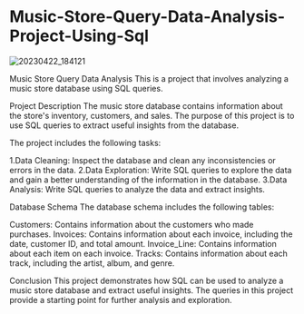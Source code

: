 # Music-Store-Query-Data-Analysis-Project-Using-Sql

![20230422_184121](https://github.com/ShamTange/Music-Store-Query-Data-Analysis-Project-Using-Sql/assets/101647764/c92ee9d6-4b0e-4007-85cb-43b85d8fac4a)



Music Store Query Data Analysis
This is a project that involves analyzing a music store database using SQL queries.

Project Description
The music store database contains information about the store's inventory, customers, and sales. The purpose of this project is to use SQL queries to extract useful insights from the database.

The project includes the following tasks:

1.Data Cleaning: Inspect the database and clean any inconsistencies or errors in the data.
2.Data Exploration: Write SQL queries to explore the data and gain a better understanding of the information in the database.
3.Data Analysis: Write SQL queries to analyze the data and extract insights.

Database Schema
The database schema includes the following tables:

Customers: Contains information about the customers who made purchases.
Invoices: Contains information about each invoice, including the date, customer ID, and total amount.
Invoice_Line: Contains information about each item on each invoice.
Tracks: Contains information about each track, including the artist, album, and genre.


Conclusion
This project demonstrates how SQL can be used to analyze a music store database and extract useful insights. The queries in this project provide a starting point for further analysis and exploration.
